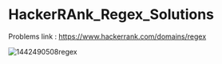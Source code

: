 # HackerRAnk_Regex_Solutions

Problems link :  https://www.hackerrank.com/domains/regex

![1442490508regex](https://user-images.githubusercontent.com/40190772/45338485-bc5c9380-b58d-11e8-89e2-b2fd8455289f.jpg)
